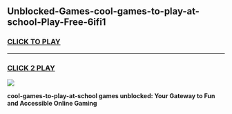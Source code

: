 
## Unblocked-Games-cool-games-to-play-at-school-Play-Free-6ifi1
<h3>
<a href="https://premium76.site?title=cool-games-to-play-at-school&ref=10A">CLICK TO PLAY</a></h3>
<hr>

<h3>
<a href="https://premium76.site?title=cool-games-to-play-at-school&ref=10A">CLICK 2 PLAY</a>
  
</h3>

<a href="https://premium76.site?title=cool-games-to-play-at-school&ref=10A"><img src="https://clearcache.store/games.png"></a>


**cool-games-to-play-at-school games unblocked: Your Gateway to Fun and Accessible Online Gaming**

